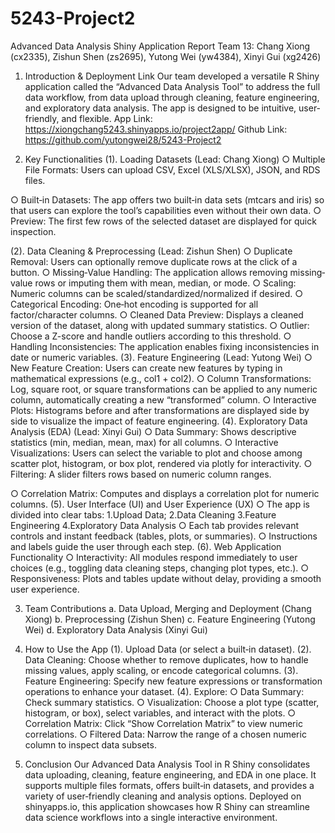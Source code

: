 # 5243-Project2

Advanced Data Analysis Shiny Application Report
Team 13: Chang Xiong (cx2335), Zishun Shen (zs2695), Yutong Wei (yw4384), Xinyi Gui (xg2426)

1. Introduction & Deployment Link
Our team developed a versatile R Shiny application called the “Advanced Data Analysis Tool” to address the full data workflow, from data upload through cleaning, feature engineering, and exploratory data analysis. The app is designed to be intuitive, user‐friendly, and flexible.
App Link: https://xiongchang5243.shinyapps.io/project2app/ Github Link: https://github.com/yutongwei28/5243-Project2

2. Key Functionalities
(1). Loading Datasets (Lead: Chang Xiong)
○ Multiple File Formats: Users can upload CSV, Excel (XLS/XLSX), JSON, and RDS
files.

○ Built‐in Datasets: The app offers two built‐in data sets (mtcars and iris) so that users can
explore the tool’s capabilities even without their own data.
○ Preview: The first few rows of the selected dataset are displayed for quick inspection.

(2). Data Cleaning & Preprocessing (Lead: Zishun Shen)
○ Duplicate Removal: Users can optionally remove duplicate rows at the click of a button.
○ Missing‐Value Handling: The application allows removing missing‐value rows or
imputing them with mean, median, or mode.
○ Scaling: Numeric columns can be scaled/standardized/normalized if desired.
○ Categorical Encoding: One‐hot encoding is supported for all factor/character columns.
○ Cleaned Data Preview: Displays a cleaned version of the dataset, along with updated
summary statistics.
○ Outlier: Choose a Z-score and handle outliers according to this threshold.
○ Handling Inconsistencies: The application enables fixing inconsistencies in date or
numeric variables.
(3). Feature Engineering (Lead: Yutong Wei)
○ New Feature Creation: Users can create new features by typing in mathematical expressions (e.g., col1 + col2).
○ Column Transformations: Log, square root, or square transformations can be applied to any numeric column, automatically creating a new “transformed” column.
○ Interactive Plots: Histograms before and after transformations are displayed side by side to visualize the impact of feature engineering.
(4). Exploratory Data Analysis (EDA) (Lead: Xinyi Gui)
○ Data Summary: Shows descriptive statistics (min, median, mean, max) for all columns.
○ Interactive Visualizations: Users can select the variable to plot and choose among
scatter plot, histogram, or box plot, rendered via plotly for interactivity.
○ Filtering: A slider filters rows based on numeric column ranges.
 
○ Correlation Matrix: Computes and displays a correlation plot for numeric columns.
(5). User Interface (UI) and User Experience (UX)
○ The app is divided into clear tabs: 1.Upload Data; 2.Data Cleaning 3.Feature Engineering 4.Exploratory Data Analysis
○ Each tab provides relevant controls and instant feedback (tables, plots, or summaries).
○ Instructions and labels guide the user through each step.
(6). Web Application Functionality
○ Interactivity: All modules respond immediately to user choices (e.g., toggling data cleaning steps, changing plot types, etc.).
○ Responsiveness: Plots and tables update without delay, providing a smooth user experience.

3. Team Contributions
a. Data Upload, Merging and Deployment (Chang Xiong)
b. Preprocessing (Zishun Shen)
c. Feature Engineering (Yutong Wei)
d. Exploratory Data Analysis (Xinyi Gui)

5. How to Use the App
(1). Upload Data (or select a built‐in dataset).
(2). Data Cleaning: Choose whether to remove duplicates, how to handle missing values, apply
scaling, or encode categorical columns.
(3). Feature Engineering: Specify new feature expressions or transformation operations to enhance
your dataset.
(4). Explore:
○ Data Summary: Check summary statistics.
○ Visualization: Choose a plot type (scatter, histogram, or box), select variables, and
interact with the plots.
○ Correlation Matrix: Click “Show Correlation Matrix” to view numeric correlations.
○ Filtered Data: Narrow the range of a chosen numeric column to inspect data subsets.

5. Conclusion
Our Advanced Data Analysis Tool in R Shiny consolidates data uploading, cleaning, feature engineering, and EDA in one place. It supports multiple files formats, offers built‐in datasets, and provides a variety of user‐friendly cleaning and analysis options. Deployed on shinyapps.io, this application showcases how R Shiny can streamline data science workflows into a single interactive environment.
